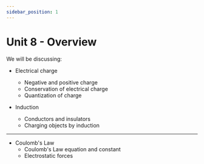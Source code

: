 ```yaml
---
sidebar_position: 1
---
```


# Unit 8 - Overview

We will be discussing:

* Electrical charge
  * Negative and positive charge
  * Conservation of electrical charge
  * Quantization of charge

* Induction
  * Conductors and insulators
  * Charging objects by induction

<hr></hr>

* Coulomb's Law
  * Coulomb's Law equation and constant
  * Electrostatic forces
